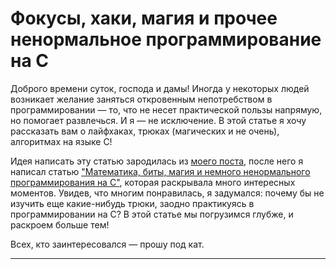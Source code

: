 # Фокусы, хаки, магия и прочее ненормальное программирование на C
Доброго времени суток, господа и дамы! Иногда у некоторых людей возникает желание заняться откровенным непотребством в программировании — то, что не несет практической пользы напрямую, но помогает развлечься. И я — не исключение. В этой статье я хочу рассказать вам о лайфхаках, трюках (магических и не очень), алгоритмах на языке C!

Идея написать эту статью зародилась из [моего поста](https://habr.com/ru/post/929236/), после него я написал статью ["Математика, биты, магия и немного ненормального программирования на C"](https://habr.com/ru/companies/timeweb/articles/935728/), которая раскрывала много интересных моментов. Увидев, что многим понравилась, я задумался: почему бы не изучить еще какие-нибудь трюки, заодно практикуясь в программировании на C? В этой статье мы погрузимся глубже, и раскроем больше тем!

Всех, кто заинтересовался — прошу под кат.

---

